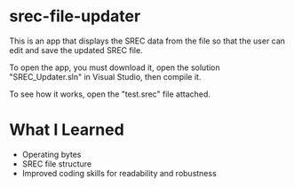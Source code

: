 # srec-file-updater

This is an app that displays the SREC data from the file so that the user can edit and save the updated SREC file.

To open the app, you must download it, open the solution "SREC_Updater.sln" in Visual Studio, then compile it.

To see how it works, open the "test.srec" file attached.

# What I Learned

* Operating bytes
* SREC file structure
* Improved coding skills for readability and robustness
